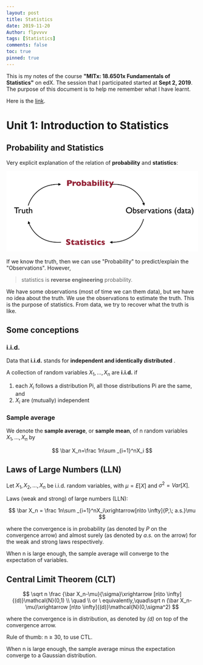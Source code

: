 ```yaml
---
layout: post
title: Statistics
date: 2019-11-20
Author: flpvvvv
tags: [Statistics]
comments: false
toc: true
pinned: true
---
```

This is my notes of the course **"MITx:  18.6501x Fundamentals of Statistics"** on edX. The session that I participated started at **Sept 2, 2019**. The purpose of this document is to help me remember what I have learnt.
<!-- more -->
Here is the [link](https://courses.edx.org/courses/course-v1:MITx+18.6501x+3T2019/course/).

# Unit 1: Introduction to Statistics

## Probability and Statistics
Very explicit explanation of the relation of **probability** and **statistics**:

![probability and statistics](https://raw.githubusercontent.com/flpvvvv/flpvvvv.github.io/master/images/probability%20and%20statistics.png)

If we know the truth, then we can use "Probability" to predict/explain the "Observations". However, 

> statistics is **reverse engineering** probability. 

We have some observations (most of time we can them data), but we have no idea about the truth. We use the observations to estimate the truth. This is the purpose of statistics. From data, we try to recover what the truth is like.

## Some conceptions
### i.i.d. 
Data  that  **i.i.d.**  stands for  **independent and identically distributed**  .

A collection of random variables  $X_1,…,X_n$  are  **i.i.d.**  if
1.  each  $X_i$  follows a distribution  Pi, all those distributions  Pi  are the same, and
2. $X_i$  are (mutually) independent

### Sample average
We denote the **sample average**, or **sample mean**, of n random variables  $X_1,…,X_n$ by

$$
\bar X_n=\frac 1n\sum _{i=1}^nX_i
$$

## Laws of Large Numbers (LLN)
Let $X_1,X_2,…,X_n$ be i.i.d. random variables, with $\mu=E[X]$ and $σ^2=Var[X]$.

Laws (weak and strong) of large numbers (LLN):

$$
\bar X_n = \frac 1n\sum _{i=1}^nX_i\xrightarrow[n\to \infty]{P,\; a.s.}\mu
$$

where the convergence is in probability (as denoted by *P* on the convergence arrow) and almost surely (as denoted by *a.s.* on the arrow) for the weak and strong laws respectively.

When n is large enough, the sample average will converge to the expectation of variables.

## Central Limit Theorem (CLT)

$$
\sqrt n \frac {\bar X_n-\mu}{\sigma}\xrightarrow [n\to \infty]{(d)}\mathcal{N}(0,1) \\
\quad \\
or \ equivalently,\quad\sqrt n (\bar X_n-\mu)\xrightarrow [n\to \infty]{(d)}\mathcal{N}(0,\sigma^2)
$$

where the convergence is in distribution, as denoted by *(d)* on top of the convergence arrow.

Rule of thumb: n $\geq$ 30, to use CTL. 

When n is large enough, the sample average minus the expectation converge to a Gaussian distribution.  
